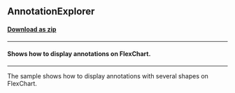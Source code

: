 ## AnnotationExplorer
#### [Download as zip](https://downgit.github.io/#/home?url=https://github.com/GrapeCity/ComponentOne-UWP-Samples/tree/master/\C1.UWP.FlexChart\VB\AnnotationExplorer)
____
#### Shows how to display annotations on FlexChart.
____
The sample shows how to display annotations with several shapes on FlexChart.
